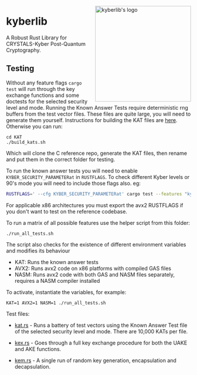 <!-- markdownlint-disable MD033 MD041 -->

<img
src="https://kura.pro/kyberlib/images/logos/kyberlib.webp"
alt="kyberlib's logo"
height="261"
width="261"
align="right"
/>

<!-- markdownlint-enable MD033 MD041 -->

# kyberlib

A Robust Rust Library for CRYSTALS-Kyber Post-Quantum Cryptography.

## Testing

Without any feature flags `cargo test` will run through the key exchange functions and some doctests for the selected security level and mode. Running the Known Answer Tests require deterministic rng buffers from the test vector files. These files are quite large, you will need to generate them yourself. Instructions for building the KAT files are [here](./KAT/readme.md). Otherwise you can run:

```shell
cd KAT
./build_kats.sh
```

Which will clone the C reference repo, generate the KAT files, then rename and put them in the correct folder for testing.

To run the known answer tests you will need to enable `KYBER_SECURITY_PARAMETERat` in `RUSTFLAGS`. To check different Kyber levels or 90's mode you will need to include those flags also. eg:

```bash
RUSTFLAGS=' --cfg KYBER_SECURITY_PARAMETERat' cargo test --features "kyber1024 90s"
```

For applicable x86 architectures you must export the avx2 RUSTFLAGS if you don't want to test on the reference codebase.

To run a matrix of all possible features use the helper script from this folder:

```shell
./run_all_tests.sh
```

The script also checks for the existence of different environment variables and modifies
its behaviour

* KAT: Runs the known answer tests
* AVX2: Runs avx2 code on x86 platforms with compiled GAS files
* NASM: Runs avx2 code with both GAS and NASM files separately, requires a NASM compiler installed

To activate, instantiate the variables, for example:

```shell
KAT=1 AVX2=1 NASM=1 ./run_all_tests.sh
```

Test files:

* [kat.rs](./kat.rs)  - Runs a battery of test vectors using the Known Answer Test file of the selected security level and mode. There are 10,000 KATs per file.

* [kex.rs](./kex.rs) - Goes through a full key exchange procedure for both the UAKE and AKE functions.

* [kem.rs](./kem.rs) - A single run of random key generation, encapsulation and decapsulation.

